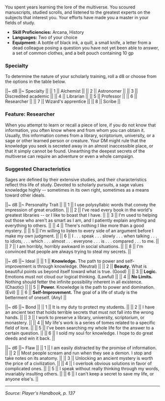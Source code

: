 You spent years learning the lore of the multiverse. You scoured manuscripts, studied scrolls, and listened to the greatest experts on the subjects that interest you. Your efforts have made you a master in your fields of study.

* **Skill Proficiencies:** Arcana, History
* **Languages:** Two of your choice
* **Equipment:** A bottle of black ink, a quill, a small knife, a letter from a dead colleague posing a question you have not yet been able to answer, a set of common clothes, and a belt pouch containing 10 gp

### Specialty

To determine the nature of your scholarly training, roll a d8 or choose from the options in the table below.

||~ d8 ||~ Specialty ||
|| 1 || Alchemist ||
|| 2 || Astronomer ||
|| 3 || Discredited academic ||
|| 4 || Librarian ||
|| 5 || Professor ||
|| 6 || Researcher ||
|| 7 || Wizard's apprentice ||
|| 8 || Scribe ||

### Feature: Researcher

When you attempt to learn or recall a piece of lore, if you do not know that information, you often know where and from whom you can obtain it. Usually, this information comes from a library, scriptorium, university, or a sage or other learned person or creature. Your DM might rule that the knowledge you seek is secreted away in an almost inaccessible place, or that it simply cannot be found. Unearthing the deepest secrets of the multiverse can require an adventure or even a whole campaign.

### Suggested Characteristics

Sages are defined by their extensive studies, and their characteristics reflect this life of study. Devoted to scholarly pursuits, a sage values knowledge highly --  sometimes in its own right, sometimes as a means toward other ideals.

||~ d8 ||~ Personality Trait ||
|| 1 || I use polysyllabic words that convey the impression of great erudition. ||
|| 2 || I've read every book in the world's greatest libraries --  or I like to boast that I have. ||
|| 3 || I'm used to helping out those who aren't as smart as I am, and I patiently explain anything and everything to others. ||
|| 4 || There's nothing I like more than a good mystery. ||
|| 5 || I'm willing to listen to every side of an argument before I make my own judgment. ||
|| 6 || I . . . speak . . . slowly . . . when talking . . . to idiots, . . . which . . . almost . . . everyone . . . is . . . compared . . . to me. ||
|| 7 || I am horribly, horribly awkward in social situations. ||
|| 8 || I'm convinced that people are always trying to steal my secrets. ||

||~ d6 ||~ Ideal ||
|| 1 || **Knowledge.** The path to power and self-improvement is through knowledge. (Neutral) ||
|| 2 || **Beauty.** What is beautiful points us beyond itself toward what is true. (Good) ||
|| 3 || **Logic.** Emotions must not cloud our logical thinking. (Lawful) ||
|| 4 || **No Limits.** Nothing should fetter the infinite possibility inherent in all existence. (Chaotic) ||
|| 5 || **Power.** Knowledge is the path to power and domination. (Evil) ||
|| 6 || **Self-Improvement.** The goal of a life of study is the betterment of oneself. (Any) ||

||~ d6 ||~ Bond ||
|| 1 || It is my duty to protect my students. ||
|| 2 || I have an ancient text that holds terrible secrets that must not fall into the wrong hands. ||
|| 3 || I work to preserve a library, university, scriptorium, or monastery. ||
|| 4 || My life's work is a series of tomes related to a specific field of lore. ||
|| 5 || I've been searching my whole life for the answer to a certain question. ||
|| 6 || I sold my soul for knowledge. I hope to do great deeds and win it back. ||

||~ d6 ||~ Flaw ||
|| 1 || I am easily distracted by the promise of information. ||
|| 2 || Most people scream and run when they see a demon. I stop and take notes on its anatomy. ||
|| 3 || Unlocking an ancient mystery is worth the price of a civilization. ||
|| 4 || I overlook obvious solutions in favor of complicated ones. ||
|| 5 || I speak without really thinking through my words, invariably insulting others. ||
|| 6 || I can't keep a secret to save my life, or anyone else's. ||

----

*Source: Player's Handbook, p. 137*
